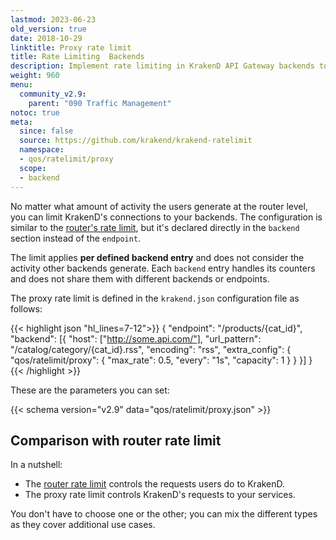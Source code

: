 ```yaml
---
lastmod: 2023-06-23
old_version: true
date: 2018-10-29
linktitle: Proxy rate limit
title: Rate Limiting  Backends
description: Implement rate limiting in KrakenD API Gateway backends to control and manage API usage, preventing abuse and ensuring fair resource allocation
weight: 960
menu:
  community_v2.9:
    parent: "090 Traffic Management"
notoc: true
meta:
  since: false
  source: https://github.com/krakend/krakend-ratelimit
  namespace:
  - qos/ratelimit/proxy
  scope:
  - backend
---
```


No matter what amount of activity the users generate at the router level, you can limit KrakenD's connections to your backends. The configuration is similar to the [router's rate limit](/docs/v2.9/endpoints/rate-limit/), but it's declared directly in the `backend` section instead of the `endpoint`.

The limit applies **per defined backend entry** and does not consider the activity other backends generate. Each `backend` entry handles its counters and does not share them with different backends or endpoints.

The proxy rate limit is defined in the `krakend.json` configuration file as follows:

{{< highlight json "hl_lines=7-12">}}
{
    "endpoint": "/products/{cat_id}",
    "backend": [{
        "host": ["http://some.api.com/"],
        "url_pattern": "/catalog/category/{cat_id}.rss",
        "encoding": "rss",
        "extra_config": {
            "qos/ratelimit/proxy": {
                "max_rate": 0.5,
                "every": "1s",
                "capacity": 1
            }
        }
    }]
}
{{< /highlight >}}

These are the parameters you can set:

{{< schema version="v2.9" data="qos/ratelimit/proxy.json" >}}

## Comparison with router rate limit
In a nutshell:

- The [router rate limit](/docs/v2.9/endpoints/rate-limit/) controls the requests users do to KrakenD.
- The proxy rate limit controls KrakenD's requests to your services.

You don't have to choose one or the other; you can mix the different types as they cover additional use cases.
